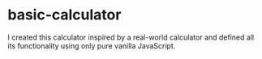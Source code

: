 # basic-calculator
I created this calculator inspired by a real-world calculator and defined all its functionality using only pure vanilla JavaScript.
